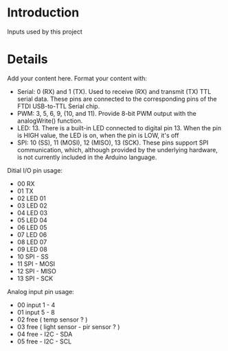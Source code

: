 # Introduction #

Inputs used by this project


# Details #

Add your content here.  Format your content with:
  * Serial: 0 (RX) and 1 (TX). Used to receive (RX) and transmit (TX) TTL serial data. These pins are connected to the corresponding pins of the FTDI USB-to-TTL Serial chip.
  * PWM: 3, 5, 6, 9, (10, and 11). Provide 8-bit PWM output with the analogWrite() function.
  * LED: 13. There is a built-in LED connected to digital pin 13. When the pin is HIGH value, the LED is on, when the pin is LOW, it's off
  * SPI: 10 (SS), 11 (MOSI), 12 (MISO), 13 (SCK). These pins support SPI communication, which, although provided by the underlying hardware, is not currently included in the Arduino language.

Ditial I/O pin usage:
  * 00 RX
  * 01 TX
  * 02 LED 01
  * 03 LED 02
  * 04 LED 03
  * 05 LED 04
  * 06 LED 05
  * 07 LED 06
  * 08 LED 07
  * 09 LED 08
  * 10 SPI - SS
  * 11 SPI - MOSI
  * 12 SPI - MISO
  * 13 SPI - SCK

Analog input pin usage:
  * 00 input 1 - 4
  * 01 input 5 - 8
  * 02 free ( temp sensor ? )
  * 03 free ( light sensor - pir sensor ? )
  * 04 free - I2C - SDA
  * 05 free - I2C -  SCL